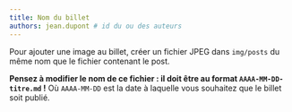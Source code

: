```yaml
---
title: Nom du billet
authors: jean.dupont # id du ou des auteurs
---
```


Pour ajouter une image au billet, créer un fichier JPEG dans `img/posts` du même nom que le fichier contenant le post.

**Pensez à modifier le nom de ce fichier : il doit être au format `AAAA-MM-DD-titre.md` !**
Où `AAAA-MM-DD` est la date à laquelle vous souhaitez que le billet soit publié.
